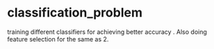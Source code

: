 # classification_problem
training different classifiers for achieving better accuracy . 
Also doing feature selection for the same as 2.

